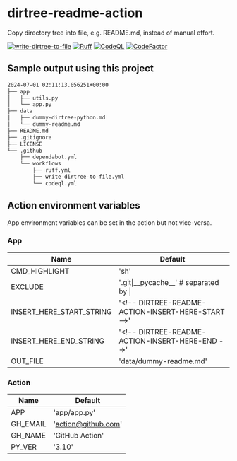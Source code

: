 # dirtree-readme-action

Copy directory tree into file, e.g. README.md, instead of manual effort.

[![write-dirtree-to-file](https://github.com/qte77/dirtree-readme-action/actions/workflows/write-dirtree-to-file.yml/badge.svg)](https://github.com/qte77/dirtree-readme-action/actions/workflows/write-dirtree-to-file.yml)
[![Ruff](https://github.com/qte77/dirtree-readme-action/actions/workflows/ruff.yml/badge.svg)](https://github.com/qte77/dirtree-readme-action/actions/workflows/ruff.yml)
[![CodeQL](https://github.com/qte77/dirtree-readme-action/actions/workflows/codeql.yml/badge.svg)](https://github.com/qte77/dirtree-readme-action/actions/workflows/codeql.yml)
[![CodeFactor](https://www.codefactor.io/repository/github/qte77/dirtree-readme-action/badge)](https://www.codefactor.io/repository/github/qte77/dirtree-readme-action)

## Sample output using this project

<!-- DIRTREE-README-ACTION-INSERT-HERE-START -->
```sh
2024-07-01 02:11:13.056251+00:00
├── app
│   ├── utils.py
│   └── app.py
├── data
│   ├── dummy-dirtree-python.md
│   └── dummy-readme.md
├── README.md
├── .gitignore
├── LICENSE
└── .github
    ├── dependabot.yml
    └── workflows
        ├── ruff.yml
        ├── write-dirtree-to-file.yml
        └── codeql.yml
```
<!-- DIRTREE-README-ACTION-INSERT-HERE-END -->
## Action environment variables

App environment variables can be set in the action but not vice-versa.

### App

| Name | Default |
| - | - |
| CMD_HIGHLIGHT | 'sh' |
| EXCLUDE | '.git\|\_\_pycache\_\_' # separated by \| |
| INSERT_HERE_START_STRING | '<\!-- DIRTREE-README-ACTION-INSERT-HERE-START -->' |
| INSERT_HERE_END_STRING | '<\!-- DIRTREE-README-ACTION-INSERT-HERE-END -->' |
| OUT_FILE | 'data/dummy-readme.md' |

### Action

| Name | Default |
| - | - |
| APP | 'app/app.py' |
| GH_EMAIL | 'action@github.com' |
| GH_NAME | 'GitHub Action' |
| PY_VER | '3.10' |
